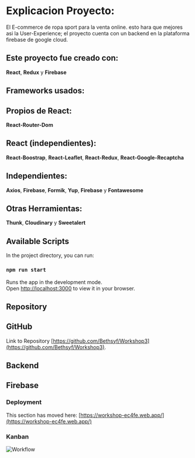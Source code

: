 # Explicacion Proyecto:

El E-commerce de ropa sport para la venta online. esto hara que mejores asi la User-Experience; el proyecto cuenta con un backend en la plataforma firebase de google cloud.

## Este proyecto fue creado con:

**React**, **Redux** y **Firebase**

## Frameworks usados:


Propios de React:
---
**React-Router-Dom** 

React (independientes):
---
**React-Boostrap**, **React-Leaflet**, **React-Redux**, **React-Google-Recaptcha** 

Independientes:
---
**Axios**, **Firebase**, **Formik**, **Yup**, **Firebase** y **Fontawesome**

Otras Herramientas:
---
**Thunk**, **Cloudinary** y **Sweetalert**

## Available Scripts

In the project directory, you can run:

### `npm run start`

Runs the app in the development mode.\
Open [http://localhost:3000](http://localhost:3000) to view it in your browser.

## Repository
**GitHub**  
---

Link to Repository [https://github.com/Bethsyf/Workshop3](https://github.com/Bethsyf/Workshop3).  


## Backend
**Firebase** 
---

### Deployment

This section has moved here: [https://workshop-ec4fe.web.app/](https://workshop-ec4fe.web.app/)

### Kanban

![Workflow](https://res.cloudinary.com/docutv7ug/image/upload/v1652415376/Block-Master/kanbanBlockMaster_cu9rj9.png "WorkFlow")
